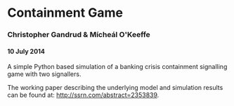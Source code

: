 Containment Game
===

### Christopher Gandrud & Mícheál O'Keeffe

#### 10 July 2014

A simple Python based simulation of a banking crisis containment signalling game with two signallers.

The working paper describing the underlying model and simulation results can be found at: <http://ssrn.com/abstract=2353839>.
